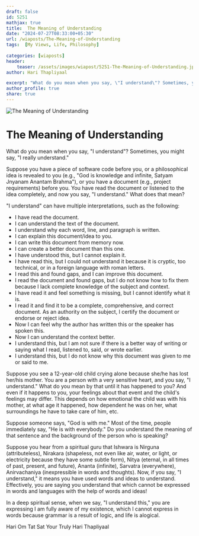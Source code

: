 ```yaml
---
draft: false
id: 5251 
mathjax: true        
title:  The Meaning of Understanding          
date: "2024-07-27T08:33:00+05:30"        
url: /wiaposts/The-Meaning-of-Understanding        
tags:  [My Views, Life, Philosophy]         
        
categories: [wiaposts] 
header:        
    teaser: /assets/images/wiapost/5251-The-Meaning-of-Understanding.jpg        
author: Hari Thapliyaal        

excerpt: "What do you mean when you say, \"I understand\"? Sometimes, you might say, \"I really understand.\" Suppose you have a piece of software code before you, or a philosophical idea is revealed to you (e.g., \"God is knowledge and infinite,"
author_profile: true        
share: true        
---
```

![The Meaning of Understanding](/assets/images/wiapost/5251-The-Meaning-of-Understanding.jpg)
   
# The Meaning of Understanding     
   
What do you mean when you say, "I understand"? Sometimes, you might say, "I really understand."

Suppose you have a piece of software code before you, or a philosophical idea is revealed to you (e.g., "God is knowledge and infinite, Satyam Jnyanam Anantam Brahma"), or you have a document (e.g., project requirements) before you. You have read the document or listened to the idea completely, and now you say, "I understand." What does that mean?

"I understand" can have multiple interpretations, such as the following:

- I have read the document.
- I can understand the text of the document.
- I understand why each word, line, and paragraph is written.
- I can explain this document/idea to you.
- I can write this document from memory now.
- I can create a better document than this one.
- I have understood this, but I cannot explain it.
- I have read this, but I could not understand it because it is cryptic, too technical, or in a foreign language with roman letters.
- I read this and found gaps, and I can improve this document.
- I read the document and found gaps, but I do not know how to fix them because I lack complete knowledge of the subject and context.
- I have read it and feel something is missing, but I cannot identify what it is.
- I read it and find it to be a complete, comprehensive, and correct document. As an authority on the subject, I certify the document or endorse or reject idea.
- Now I can feel why the author has written this or the speaker has spoken this.
- Now I can understand the context better.
- I understand this, but I am not sure if there is a better way of writing or saying what I read, listened to, said, or wrote earlier.
- I understand this, but I do not know why this document was given to me or said to me.

Suppose you see a 12-year-old child crying alone because she/he has lost her/his mother. You are a person with a very sensitive heart, and you say, "I understand." What do you mean by that until it has happened to you? And even if it happens to you, your feelings about that event and the child's feelings may differ. This depends on how emotional the child was with his mother, at what age it happened, how dependent he was on her, what surroundings he have to take care of him, etc.

Suppose someone says, "God is with me." Most of the time, people immediately say, "He is with everybody." Do you understand the meaning of that sentence and the background of the person who is speaking?

Suppose you hear from a spiritual guru that Ishwara is Nirguna (attributeless), Nirakara (shapeless, not even like air, water, or light, or electricity because they have some subtle form), Nitya (eternal, in all times of past, present, and future), Ananta (infinite), Sarvatra (everywhere), Anirvachaniya (inexpressible in words and thoughts). Now, if you say, "I understand," it means you have used words and ideas to understand. Effectively, you are saying you understand that which cannot be expressed in words and languages with the help of words and ideas!

In a deep spiritual sense, when we say, "I understand this," you are expressing I am fully aware of my existence, which I cannot express in words because grammar is a result of logic, and life is alogical.

Hari Om Tat Sat
Your Truly
Hari Thapliyaal 
